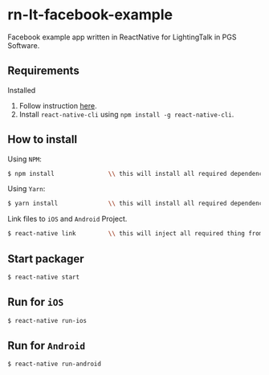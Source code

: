# rn-lt-facebook-example

Facebook example app written in ReactNative for LightingTalk in PGS Software.

## Requirements

Installed

1. Follow instruction [here](https://facebook.github.io/react-native/docs/getting-started.html).
1. Install `react-native-cli` using `npm install -g react-native-cli`.

## How to install

Using `NPM`:
```bash
$ npm install               \\ this will install all required dependencies to run project
```

Using `Yarn`:
```bash
$ yarn install              \\ this will install all required dependencies to run project
```

Link files to `iOS` and `Android` Project.
```bash
$ react-native link         \\ this will inject all required thing from 3rh party lib to iOS and Android project
```

## Start packager

```bash
$ react-native start
```

## Run for `iOS`
```bash
$ react-native run-ios
```

## Run for `Android`
```bash
$ react-native run-android
```